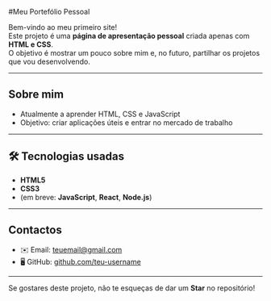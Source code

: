 #Meu Portefólio Pessoal

Bem-vindo ao meu primeiro site!   
Este projeto é uma **página de apresentação pessoal** criada apenas com **HTML e CSS**.  
O objetivo é mostrar um pouco sobre mim e, no futuro, partilhar os projetos que vou desenvolvendo.

---

##  Sobre mim 
-  Atualmente a aprender HTML, CSS e JavaScript
-  Objetivo: criar aplicações úteis e entrar no mercado de trabalho 

---
## 🛠 Tecnologias usadas
- **HTML5**
- **CSS3**
- (em breve: **JavaScript**, **React**, **Node.js**)

---

##  Contactos
- ✉️ Email: [teuemail@gmail.com](maceda.dvx@gmail.com)  
- 🖥️ GitHub: [github.com/teu-username]([https://github.com/teu-username](https://github.com/MarcoMaceda))

---

 Se gostares deste projeto, não te esqueças de dar um **Star** no repositório!
